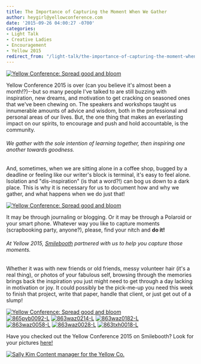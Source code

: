 ```yaml
---
title: The Importance of Capturing the Moment When We Gather
author: heygirl@yellowconference.com
date: '2015-09-26 04:00:27 -0700'
categories:
- Light Talk
- Creative Ladies
- Encouragement
- Yellow 2015
redirect_from: "/light-talk/the-importance-of-capturing-the-moment-when-we-gather/"
---
```


[![Yellow Conference: Spread good and bloom](http://yellowconference.com/wp-content/uploads/2015/09/863waz0264-L1.jpg)](http://yellowconference.com/wp-content/uploads/2015/09/863waz0264-L1.jpg)

Yellow Conference 2015 is over (can you believe it's almost been a month!?)--but so many people I've talked to are still buzzing with inspiration, new dreams, and motivation to get cracking on seasoned ones that we've been chewing on. The speakers and workshops taught us innumerable amounts of advice and wisdom, both in the professional and personal areas of our lives. But, the one thing that makes an everlasting impact on our spirits, to encourage and push and hold accountable, is the community.

###### We gather with the sole intention of learning together, then inspiring one another towards goodness.

And, sometimes, when we are sitting alone in a coffee shop, bugged by a deadline or feeling like our writer's block is terminal, it's easy to feel alone. Isolation and "dis-inspiration" (is that a word?!) can bog us down to a dark place. This is why it is necessary for us to document how and why we gather, and what happens when we do just that!

[![Yellow Conference: Spread good and bloom](http://yellowconference.com/wp-content/uploads/2015/09/Untitled-12.jpg)](http://yellowconference.com/wp-content/uploads/2015/09/Untitled-12.jpg)

It may be through journaling or blogging. Or it may be through a Polaroid or your smart phone. Whatever way you like to capture moments (scrapbooking party, anyone?), please, find your nitch and **do it!**

###### At Yellow 2015, [Smilebooth](http://smilebooth.com/#/blog/) partnered with us to help you capture those moments.

Whether it was with new friends or old friends, messy volunteer hair (it's a real thing), or photos of your fabulous self, browsing through the memories brings back the inspiration you just might need to get through a day lacking in motivation or joy. It could possibly be the pick-me-up you need this week to finish that project, write that paper, handle that client, or just get out of a slump!

[![Yellow Conference: Spread good and bloom](http://yellowconference.com/wp-content/uploads/2015/09/8665ag0154-L.jpg)](http://yellowconference.com/wp-content/uploads/2015/09/8665ag0154-L.jpg)[  
](http://yellowconference.com/wp-content/uploads/2015/09/8665ag0050-L.jpg)[![865pyb0092-L](http://yellowconference.com/wp-content/uploads/2015/09/865pyb0092-L.jpg)](http://yellowconference.com/wp-content/uploads/2015/09/865pyb0092-L.jpg) [![863waz0214-L](http://yellowconference.com/wp-content/uploads/2015/09/863waz0214-L.jpg)](http://yellowconference.com/wp-content/uploads/2015/09/863waz0214-L.jpg) [![863waz0182-L](http://yellowconference.com/wp-content/uploads/2015/09/863waz0182-L.jpg)](http://yellowconference.com/wp-content/uploads/2015/09/863waz0182-L.jpg)[  
](http://yellowconference.com/wp-content/uploads/2015/09/863waz0110-L.jpg)[![863waz0058-L](http://yellowconference.com/wp-content/uploads/2015/09/863waz0058-L1.jpg)](http://yellowconference.com/wp-content/uploads/2015/09/863waz0058-L1.jpg) [![863waz0028-L](http://yellowconference.com/wp-content/uploads/2015/09/863waz0028-L.jpg)](http://yellowconference.com/wp-content/uploads/2015/09/863waz0028-L.jpg) [![863txh0018-L](http://yellowconference.com/wp-content/uploads/2015/09/863txh0018-L.jpg)](http://yellowconference.com/wp-content/uploads/2015/09/863txh0018-L.jpg)

Have you checked out the Yellow Conference 2015 on Smilebooth? Look for your pictures [here!](https://smilebooth.smugmug.com/gallery/51643998_XzzfDJ/)

[![Sally Kim Content manager for the Yellow Co.](http://yellowconference.com/wp-content/uploads/2015/07/sallykim.jpg)](http://lettersfromamister.tumblr.com/)
